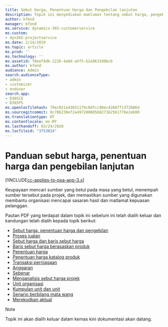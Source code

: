 ```yaml
---
title: Sebut Harga, Penentuan Harga dan Pengebilan lanjutan
description: Topik ini menyediakan maklumat tentang sebut harga, pengebilan dan pennetuan harga dalam Project Service Automation.
author: kfend
manager: kfend
ms.service: dynamics-365-customerservice
ms.custom:
- dyn365-projectservice
ms.date: 2/14/2019
ms.topic: article
ms.prod: ''
ms.technology: ''
ms.assetid: f8eef4db-2226-4a8d-a5f5-b2a9633d0bcb
ms.author: kfend
audience: Admin
search.audienceType:
- admin
- customizer
- enduser
search.app:
- D365CE
- D365PS
ms.openlocfilehash: 79ec021a43b51179c6dfcc98ec42687f1372b06d
ms.sourcegitcommit: 8c786230ef2a497280885b827162561776e2eb00
ms.translationtype: HT
ms.contentlocale: ms-MY
ms.lasthandoff: 03/24/2020
ms.locfileid: "3753824"
---
```

# <a name="advanced-quoting-pricing-and-billing-guide"></a>Panduan sebut harga, penentuan harga dan pengebilan lanjutan

[!INCLUDE[cc-applies-to-psa-app-3.x](../../includes/cc-applies-to-psa-app-3x.md)]

Keupayaan mencari sumber yang betul pada masa yang betul, menempah sumber tersebut pada projek, dan memastikan sumber yang digunakan membantu organisasi mencapai sasaran hasil dan matlamat kepuasan pelanggan. 

Pautan PDF yang terdapat dalam topik ini sebelum ini telah dialih keluar dan kandungan telah dialih kepada topik berikut:

- [Sebut harga, penentuan harga dan pengebilan](../quote-bill-price.md)
- [Proses jualan](../basic-sales-process.md)
- [Sebut harga dan baris sebut harga](../basic-quote-lines.md)
- [Baris sebut harga berasaskan produk](../product-based-quote-lines.md)
- [Penentuan harga](../basic-pricing.md)
- [Penentuan harga katalog produk](../product-catalog-pricing.md)
- [Transaksi perniagaan](../basic-business-transactions.md)
- [Anggaran](../estimates.md)
- [Sebenar](../actuals.md)
- [Menganalisis sebut harga projek](../basic-analyzing-quotes.md)
- [Unit organisasi](../advanced-organizational.md)
- [Kumpulan unit dan unit](../advanced-units.md)
- [Senario berbilang mata wang](../advanced-currency.md)
- [Merekodkan aktual](../advanced-actuals.md)

> [!NOTE]
> Topik ini akan dialih keluar dalam kemas kini dokumentasi akan datang. 
